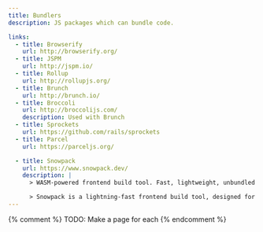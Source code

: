 ```yaml
---
title: Bundlers
description: JS packages which can bundle code.

links:
  - title: Browserify
    url: http://browserify.org/
  - title: JSPM
    url: http://jspm.io/
  - title: Rollup
    url: http://rollupjs.org/
  - title: Brunch
    url: http://brunch.io/
  - title: Broccoli
    url: http://broccolijs.com/
    description: Used with Brunch
  - title: Sprockets
    url: https://github.com/rails/sprockets
  - title: Parcel
    url: https://parceljs.org/

  - title: Snowpack
    url: https://www.snowpack.dev/
    description: |
      > WASM-powered frontend build tool. Fast, lightweight, unbundled ESM

      > Snowpack is a lightning-fast frontend build tool, designed for the modern web. It is an alternative to heavier, more complex bundlers like webpack or Parcel in your development workflow. Snowpack leverages JavaScript's native module system (known as ESM) to avoid unnecessary work and stay fast no matter how big your project grows.
---
```


{% comment %} TODO: Make a page for each {% endcomment %}
